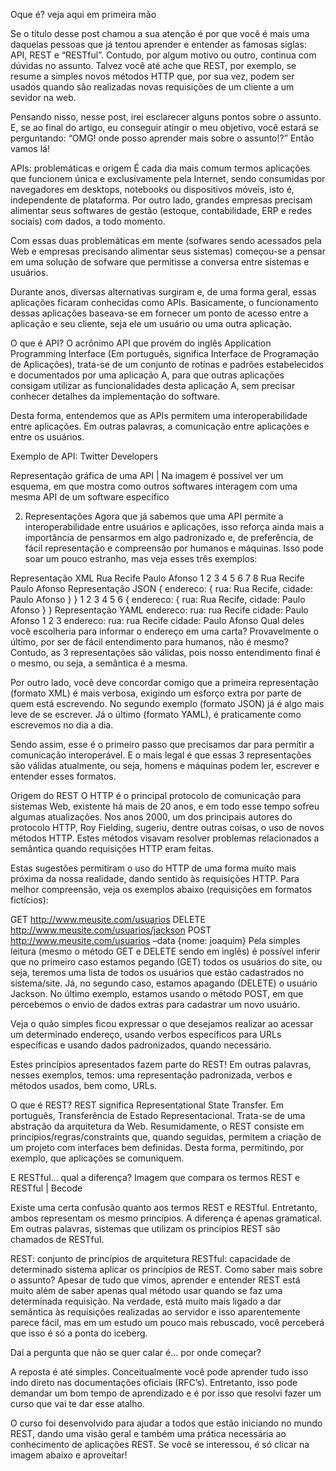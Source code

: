 ﻿Oque é? veja aqui em primeira mão

Se o título desse post chamou a sua atenção é por que você é mais uma daquelas pessoas que já tentou aprender e entender as famosas siglas: API, REST e “RESTful”. Contudo, por algum motivo ou outro, continua com dúvidas no assunto. Talvez você até ache que REST, por exemplo, se resume a simples novos métodos HTTP que, por sua vez, podem ser usados quando são realizadas novas requisições de um cliente a um sevidor na web.

Pensando nisso, nesse post, irei esclarecer alguns pontos sobre o assunto. E, se ao final do artigo, eu conseguir atingir o meu objetivo, você estará se perguntando: “OMG! onde posso aprender mais sobre o assunto!?” Então vamos lá!

APIs: problemáticas e origem
É cada dia mais comum termos aplicações que funcionem única e exclusivamente pela Internet, sendo consumidas por navegadores em desktops, notebooks ou dispositivos móveis, isto é, independente de plataforma.  Por outro lado, grandes empresas precisam alimentar seus softwares de gestão (estoque, contabilidade, ERP e redes sociais) com dados, a todo momento.

Com essas duas problemáticas em mente (sofwares sendo acessados pela Web e empresas precisando alimentar seus sistemas) começou-se a pensar em uma solução de sofware que permitisse a conversa entre sistemas e usuários.

Durante anos, diversas alternativas surgiram e, de uma forma geral, essas aplicações ficaram conhecidas como APIs. Basicamente, o funcionamento dessas aplicações baseava-se em fornecer um ponto de acesso entre a aplicação e seu cliente, seja ele um usuário ou uma outra aplicação.

O que é API?
O acrônimo API que provém do inglês Application Programming Interface (Em português, significa Interface de Programação de Aplicações), trata-se de um conjunto de rotinas e padrões estabelecidos e documentados por uma aplicação A, para que outras aplicações consigam utilizar as funcionalidades desta aplicação A, sem precisar conhecer detalhes da implementação do software.

Desta forma, entendemos que as APIs permitem uma interoperabilidade entre aplicações. Em outras palavras, a comunicação entre aplicações e entre os usuários.

Exemplo de API: Twitter Developers

Representação gráfica de uma API | Na imagem é possível ver um esquema, em que mostra como outros softwares interagem com uma mesma API de um software específico

2) Representações
Agora que já sabemos que uma API permite a interoperabilidade entre usuários e aplicações, isso reforça ainda mais a importância de pensarmos em algo padronizado e, de preferência, de fácil representação e compreensão por humanos e máquinas. Isso pode soar um pouco estranho, mas veja esses três exemplos:

Representação XML
<endereco>
  <rua>
    Rua Recife
  </rua>
  <cidade>
    Paulo Afonso
  </cidade>
</endereco>
1
2
3
4
5
6
7
8
<endereco>
  <rua>
    Rua Recife
  </rua>
  <cidade>
    Paulo Afonso
  </cidade>
</endereco>
Representação JSON
{ endereco:
  {
  rua: Rua Recife,
  cidade: Paulo Afonso
  }
}
1
2
3
4
5
6
{ endereco:
  {
  rua: Rua Recife,
  cidade: Paulo Afonso
  }
}
Representação YAML
endereco:
rua: rua Recife
cidade: Paulo Afonso
1
2
3
endereco:
rua: rua Recife
cidade: Paulo Afonso
Qual deles você escolheria para informar o endereço em uma carta? Provavelmente o último, por ser de fácil entendimento para humanos, não é mesmo? Contudo, as 3 representações são válidas, pois nosso entendimento final é o mesmo, ou seja, a semântica é a mesma.

Por outro lado, você deve concordar comigo que a primeira representação (formato XML) é mais verbosa, exigindo um esforço extra por parte de quem está escrevendo. No segundo exemplo (formato JSON) já é algo mais leve de se escrever. Já o último (formato YAML), é praticamente como escrevemos no dia a dia.

Sendo assim, esse é o primeiro passo que precisamos dar para permitir a comunicação interoperável. E o mais legal é que essas 3 representações são válidas atualmente, ou seja, homens e máquinas podem ler, escrever e entender esses formatos.

Origem do REST
O HTTP é o principal protocolo de comunicação para sistemas Web, existente há mais de 20 anos, e em todo esse tempo sofreu algumas atualizações. Nos anos 2000, um dos principais autores do protocolo HTTP, Roy Fielding, sugeriu, dentre outras coisas, o uso de novos métodos HTTP. Estes métodos visavam resolver problemas relacionados a semântica quando requisições HTTP eram feitas.


 
Estas sugestões permitiram o uso do HTTP de uma forma muito mais próxima da nossa realidade, dando sentido às requisições HTTP. Para melhor compreensão, veja os exemplos abaixo (requisições em formatos fictícios):

GET http://www.meusite.com/usuarios
DELETE http://www.meusite.com/usuarios/jackson
POST http://www.meusite.com/usuarios –data {nome: joaquim}
Pela simples leitura (mesmo o método GET e DELETE sendo em inglês) é possível inferir que no primeiro caso estamos pegando (GET) todos os usuários do site, ou seja, teremos uma lista de todos os usuários que estão cadastrados no sistema/site. Já, no segundo caso, estamos apagando (DELETE) o usuário Jackson. No último exemplo, estamos usando o método POST, em que percebemos o envio de dados extras para cadastrar um novo usuário.

Veja o quão simples ficou expressar o que desejamos realizar ao acessar um determinado endereço, usando verbos específicos para URLs específicas e usando dados padronizados, quando necessário.

Estes princípios apresentados fazem parte do REST! Em outras palavras, nesses exemplos, temos: uma representação padronizada, verbos e métodos usados, bem como, URLs.


 
O que é REST?
REST significa Representational State Transfer. Em português, Transferência de Estado Representacional. Trata-se de uma abstração da arquitetura da Web. Resumidamente, o REST consiste em princípios/regras/constraints que, quando seguidas, permitem a criação de um projeto com interfaces bem definidas. Desta forma, permitindo, por exemplo, que aplicações se comuniquem.

E RESTful… qual a diferença?
Imagem que compara os termos REST e RESTful | Becode

Existe uma certa confusão quanto aos termos REST e RESTful. Entretanto, ambos representam os mesmo princípios. A diferença é apenas gramatical. Em outras palavras, sistemas que utilizam os princípios REST são chamados de RESTful.

REST: conjunto de princípios de arquitetura
RESTful: capacidade de determinado sistema aplicar os princípios de REST.
Como saber mais sobre o assunto?
Apesar de tudo que vimos, aprender e entender REST está muito além de saber apenas qual método usar quando se faz uma determinada requisição. Na verdade, está muito mais ligado a dar semântica às requisições realizadas ao servidor e isso aparentemente parece fácil, mas em um estudo um pouco mais rebuscado, você perceberá que isso é só a ponta do iceberg.

Daí a pergunta que não se quer calar é… por onde começar?

A reposta é até simples. Conceitualmente você pode aprender tudo isso indo direto nas documentações oficiais (RFC’s). Entretanto, isso pode demandar um bom tempo de aprendizado e é por isso que resolvi fazer um curso que vai te dar esse atalho.

O curso foi desenvolvido para ajudar a todos que estão iniciando no mundo REST, dando uma visão geral e também uma prática necessária ao conhecimento de aplicações REST. Se você se interessou, é só clicar na imagem abaixo e aproveitar!